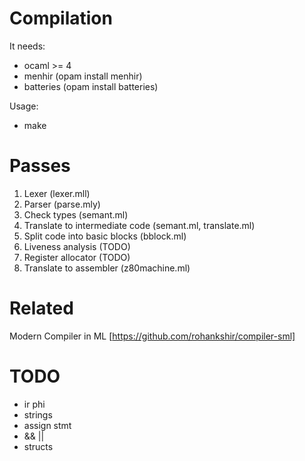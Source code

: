 Compilation
===========

It needs:
- ocaml >= 4
- menhir (opam install menhir)
- batteries (opam install batteries)

Usage:
- make

Passes
======
1. Lexer (lexer.mll)
2. Parser (parse.mly)
3. Check types (semant.ml)
4. Translate to intermediate code (semant.ml, translate.ml)
5. Split code into basic blocks (bblock.ml)
6. Liveness analysis (TODO)
7. Register allocator (TODO)
8. Translate to assembler (z80machine.ml)

Related
=======
Modern Compiler in ML [https://github.com/rohankshir/compiler-sml]

TODO
====
* ir phi
* strings
* assign stmt
* && ||
* structs
